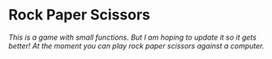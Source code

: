 # Rock Paper Scissors

*This is a game with small functions. But I am hoping to update it so it gets better! At the moment you can play rock paper scissors against a computer.*
